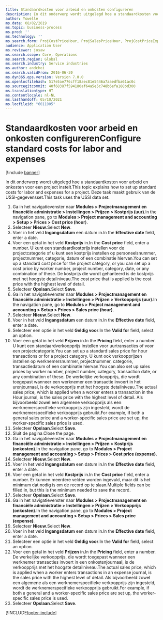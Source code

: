 ```yaml
---
title: Standaardkosten voor arbeid en onkosten configureren
description: In dit onderwerp wordt uitgelegd hoe u standaardkosten voor arbeid en onkosten voor een project instelt.
author: Yowelle
ms.date: 08/02/2019
ms.topic: business-process
ms.prod: ''
ms.technology: ''
ms.search.form: ProjCostPriceHour, ProjSalesPriceHour, ProjCostPriceExpense, ProjSalesPriceCost
audience: Application User
ms.reviewer: josaw
ms.search.scope: Core, Operations
ms.search.region: Global
ms.search.industry: Service industries
ms.author: andchoi
ms.search.validFrom: 2016-06-30
ms.dyn365.ops.version: Version 7.0.0
ms.openlocfilehash: 517e5ae776cff18aec81e5446a7aaedfba61ac0c
ms.sourcegitcommit: 40f68387f594180af64a5e5c748b6efa188bd300
ms.translationtype: HT
ms.contentlocale: nl-NL
ms.lasthandoff: 05/10/2021
ms.locfileid: "6011005"
---
```

# <a name="configure-standard-costs-for-labor-and-expenses"></a><span data-ttu-id="49528-103">Standaardkosten voor arbeid en onkosten configureren</span><span class="sxs-lookup"><span data-stu-id="49528-103">Configure standard costs for labor and expenses</span></span>

[!include [banner](../../includes/banner.md)]

<span data-ttu-id="49528-104">In dit onderwerp wordt uitgelegd hoe u standaardkosten voor arbeid en onkosten voor een project instelt.</span><span class="sxs-lookup"><span data-stu-id="49528-104">This topic explains how to set up standard costs for labor and expenses for a project.</span></span> <span data-ttu-id="49528-105">Deze taak maakt gebruik van de USSI-gegevensset.</span><span class="sxs-lookup"><span data-stu-id="49528-105">This task uses the USSI data set.</span></span>

1. <span data-ttu-id="49528-106">Ga in het navigatievenster naar **Modules > Projectmanagement en financiële administratie > Instellingen > Prijzen > Kostprijs (uur)**.</span><span class="sxs-lookup"><span data-stu-id="49528-106">In the navigation pane, go to **Modules > Project management and accounting > Setup > Prices > Cost price (hour)**.</span></span>
2. <span data-ttu-id="49528-107">Selecteer **Nieuw**.</span><span class="sxs-lookup"><span data-stu-id="49528-107">Select **New**.</span></span>
3. <span data-ttu-id="49528-108">Voer in het veld **Ingangsdatum** een datum in.</span><span class="sxs-lookup"><span data-stu-id="49528-108">In the **Effective date** field, enter a date.</span></span>
4. <span data-ttu-id="49528-109">Voer een getal in het veld **Kostprijs** in.</span><span class="sxs-lookup"><span data-stu-id="49528-109">In the **Cost price** field, enter a number.</span></span> <span data-ttu-id="49528-110">U kunt een standaardkostprijs instellen voor de projectcategorie of u kunt een kostprijs instellen op personeelsnummer, projectnummer, categorie, datum of een combinatie hiervan.</span><span class="sxs-lookup"><span data-stu-id="49528-110">You can set up a standard cost price for the project category, or you can set up a cost price by worker number, project number, category, date, or any combination of these.</span></span> <span data-ttu-id="49528-111">De kostprijs die wordt gehanteerd is de kostprijs met het hoogste detailniveau.</span><span class="sxs-lookup"><span data-stu-id="49528-111">The cost price that is applied is the cost price with the highest level of detail.</span></span>  
5. <span data-ttu-id="49528-112">Selecteer **Opslaan**.</span><span class="sxs-lookup"><span data-stu-id="49528-112">Select **Save**.</span></span>
6. <span data-ttu-id="49528-113">Ga in het navigatievenster naar **Modules > Projectmanagement en financiële administratie > Instellingen > Prijzen > Verkoopprijs (uur)**.</span><span class="sxs-lookup"><span data-stu-id="49528-113">In the navigation pane, go to **Modules > Project management and accounting > Setup > Prices > Sales price (hour)**.</span></span>
7. <span data-ttu-id="49528-114">Selecteer **Nieuw**.</span><span class="sxs-lookup"><span data-stu-id="49528-114">Select **New**.</span></span>
8. <span data-ttu-id="49528-115">Voer in het veld **Ingangsdatum** een datum in.</span><span class="sxs-lookup"><span data-stu-id="49528-115">In the **Effective date** field, enter a date.</span></span>
9. <span data-ttu-id="49528-116">Selecteer een optie in het veld **Geldig voor**.</span><span class="sxs-lookup"><span data-stu-id="49528-116">In the **Valid for** field, select an option.</span></span>
10. <span data-ttu-id="49528-117">Voer een getal in het veld **Prijzen** in.</span><span class="sxs-lookup"><span data-stu-id="49528-117">In the **Pricing** field, enter a number.</span></span> <span data-ttu-id="49528-118">U kunt een standaardverkoopprijs instellen voor uurtransacties of voor een projectcategorie.</span><span class="sxs-lookup"><span data-stu-id="49528-118">You can set up a standard sales price for hour transactions or for a project category.</span></span> <span data-ttu-id="49528-119">U kunt ook verkoopprijzen instellen op werknemersnummer, projectnummer, categorie, transactiedatum of een combinatie hiervan.</span><span class="sxs-lookup"><span data-stu-id="49528-119">You can also set up sales prices by worker number, project number, category, transaction date, or any combination of these.</span></span> <span data-ttu-id="49528-120">De werkelijke verkoopprijs, die wordt toegepast wanneer een werknemer een transactie invoert in het urenjournaal, is de verkoopprijs met het hoogste detailniveau.</span><span class="sxs-lookup"><span data-stu-id="49528-120">The actual sales price, which is applied when a worker enters a transaction in the Hour journal, is the sales price with the highest level of detail.</span></span> <span data-ttu-id="49528-121">Als bijvoorbeeld zowel een algemene verkoopprijs als een werknemerspecifieke verkoopprijs zijn ingesteld, wordt de werknemerspecifieke verkoopprijs gebruikt.</span><span class="sxs-lookup"><span data-stu-id="49528-121">For example, if both a general sales price and a worker-specific sales price are set up, the worker-specific sales price is used.</span></span>  
11. <span data-ttu-id="49528-122">Selecteer **Opslaan**.</span><span class="sxs-lookup"><span data-stu-id="49528-122">Select **Save**.</span></span>
12. <span data-ttu-id="49528-123">Sluit de pagina.</span><span class="sxs-lookup"><span data-stu-id="49528-123">Close the page.</span></span>
13. <span data-ttu-id="49528-124">Ga in het navigatievenster naar **Modules > Projectmanagement en financiële administratie > Instellingen > Prijzen > Kostprijs (onkosten)**.</span><span class="sxs-lookup"><span data-stu-id="49528-124">In the navigation pane, go to **Modules > Project management and accounting > Setup > Prices > Cost price (expense)**.</span></span>
14. <span data-ttu-id="49528-125">Selecteer **Nieuw**.</span><span class="sxs-lookup"><span data-stu-id="49528-125">Select **New**.</span></span>
15. <span data-ttu-id="49528-126">Voer in het veld **Ingangsdatum** een datum in.</span><span class="sxs-lookup"><span data-stu-id="49528-126">In the **Effective date** field, enter a date.</span></span>
16. <span data-ttu-id="49528-127">Voer een getal in het veld **Kostprijs** in.</span><span class="sxs-lookup"><span data-stu-id="49528-127">In the **Cost price** field, enter a number.</span></span> <span data-ttu-id="49528-128">Er kunnen meerdere velden worden ingevuld, maar dit is het minimum dat nodig is om de record op te slaan.</span><span class="sxs-lookup"><span data-stu-id="49528-128">Multiple fields can be filled in, but this is the minimum needed to save the record.</span></span>  
17. <span data-ttu-id="49528-129">Selecteer **Opslaan**.</span><span class="sxs-lookup"><span data-stu-id="49528-129">Select **Save**.</span></span>
18. <span data-ttu-id="49528-130">Ga in het navigatievenster naar **Modules > Projectmanagement en financiële administratie > Instellingen > Prijzen > Verkoopprijs (onkosten)**.</span><span class="sxs-lookup"><span data-stu-id="49528-130">In the navigation pane, go to **Modules > Project management and accounting > Setup > Prices > Sales price (expense)**.</span></span>
19. <span data-ttu-id="49528-131">Selecteer **Nieuw**.</span><span class="sxs-lookup"><span data-stu-id="49528-131">Select **New**.</span></span>
20. <span data-ttu-id="49528-132">Voer in het veld **Ingangsdatum** een datum in.</span><span class="sxs-lookup"><span data-stu-id="49528-132">In the **Effective date** field, enter a date.</span></span>
21. <span data-ttu-id="49528-133">Selecteer een optie in het veld **Geldig voor**.</span><span class="sxs-lookup"><span data-stu-id="49528-133">In the **Valid for** field, select an option.</span></span>
22. <span data-ttu-id="49528-134">Voer een getal in het veld **Prijzen** in.</span><span class="sxs-lookup"><span data-stu-id="49528-134">In the **Pricing** field, enter a number.</span></span> <span data-ttu-id="49528-135">De werkelijke verkoopprijs, die wordt toegepast wanneer een werknemer transacties invoert in een onkostenjournaal, is de verkoopprijs met het hoogste detailniveau.</span><span class="sxs-lookup"><span data-stu-id="49528-135">The actual sales price, which is applied when a worker enters transactions in an expense journal, is the sales price with the highest level of detail.</span></span> <span data-ttu-id="49528-136">Als bijvoorbeeld zowel een algemene als een werknemerspecifieke verkoopprijs zijn ingesteld, wordt de werknemerspecifieke verkoopprijs gebruikt.</span><span class="sxs-lookup"><span data-stu-id="49528-136">For example, if both a general and a worker-specific sales price are set up, the worker-specific sales price is used.</span></span>  
23. <span data-ttu-id="49528-137">Selecteer **Opslaan**.</span><span class="sxs-lookup"><span data-stu-id="49528-137">Select **Save**.</span></span>



[!INCLUDE[footer-include](../../includes/footer-banner.md)]